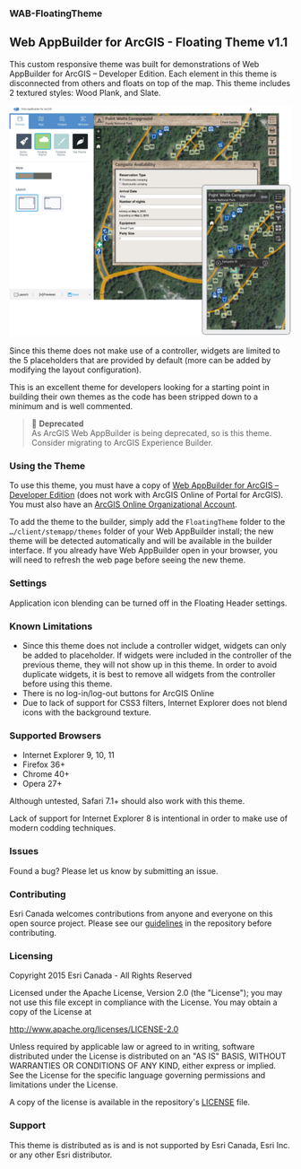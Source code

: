 ### WAB-FloatingTheme
## Web AppBuilder for ArcGIS - Floating Theme v1.1

This custom responsive theme was built for demonstrations of Web AppBuilder for ArcGIS – Developer Edition. Each element in this theme is disconnected from others and floats on top of the map. This theme includes 2 textured styles: Wood Plank, and Slate.

![Screenshot](https://github.com/dblanchardDev/WAB-FloatingTheme/raw/master/screenshots.jpg "")

Since this theme does not make use of a controller, widgets are limited to the 5 placeholders that are provided by default (more can be added by modifying the layout configuration).

This is an excellent theme for developers looking for a starting point in building their own themes as the code has been stripped down to a minimum and is well commented.

> 🛑 **Deprecated**  
> As ArcGIS Web AppBuilder is being deprecated, so is this theme. Consider migrating to ArcGIS Experience Builder.

### Using the Theme

To use this theme, you must have a copy of [Web AppBuilder for ArcGIS – Developer Edition](https://developers.arcgis.com/web-appbuilder/) (does not work with ArcGIS Online of Portal for ArcGIS). You must also have an [ArcGIS Online Organizational Account](http://www.esri.com/software/arcgis/arcgisonline/).

To add the theme to the builder, simply add the `FloatingTheme` folder to the `…/client/stemapp/themes` folder of your Web AppBuilder install; the new theme will be detected automatically and will be available in the builder interface. If you already have Web AppBuilder open in your browser, you will need to refresh the web page before seeing the new theme.

### Settings
Application icon blending can be turned off in the Floating Header settings.

### Known Limitations

- Since this theme does not include a controller widget, widgets can only be added to placeholder. If widgets were included in the controller of the previous theme, they will not show up in this theme. In order to avoid duplicate widgets, it is best to remove all widgets from the controller before using this theme.
- There is no log-in/log-out buttons for ArcGIS Online
- Due to lack of support for CSS3 filters, Internet Explorer does not blend icons with the background texture.

### Supported Browsers

- Internet Explorer 9, 10, 11
- Firefox 36+
- Chrome 40+
- Opera 27+

Although untested, Safari 7.1+ should also work with this theme.

Lack of support for Internet Explorer 8 is intentional in order to make use of modern codding techniques.

### Issues

Found a bug? Please let us know by submitting an issue.

### Contributing

Esri Canada welcomes contributions from anyone and everyone on this open source project. Please see our [guidelines](../master/Contributing.md) in the repository before contributing.

### Licensing

Copyright 2015 Esri Canada - All Rights Reserved

Licensed under the Apache License, Version 2.0 (the "License"); you may not use this file except in compliance with the License. You may obtain a copy of the License at

http://www.apache.org/licenses/LICENSE-2.0

Unless required by applicable law or agreed to in writing, software distributed under the License is distributed on an "AS IS" BASIS, WITHOUT WARRANTIES OR CONDITIONS OF ANY KIND, either express or implied. See the License for the specific language governing permissions and limitations under the License.

A copy of the license is available in the repository's [LICENSE](../master/LICENSE) file.

### Support

This theme is distributed as is and is not supported by Esri Canada, Esri Inc. or any other Esri distributor.
